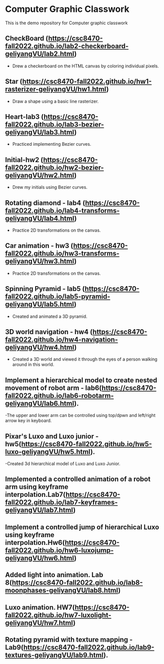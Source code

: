 # Computer Graphic Classwork
This is the demo repository for Computer graphic classwork


## CheckBoard (https://csc8470-fall2022.github.io/lab2-checkerboard-geliyangVU/lab2.html)
- Drew a checkerboard on the HTML canvas by coloring individual pixels.

## Star (https://csc8470-fall2022.github.io/hw1-rasterizer-geliyangVU/hw1.html)
- Draw a shape using a basic line rasterizer.


## Heart-lab3 (https://csc8470-fall2022.github.io/lab3-bezier-geliyangVU/lab3.html)
- Practiced implementing Bezier curves.

## Initial-hw2 (https://csc8470-fall2022.github.io/hw2-bezier-geliyangVU/hw2.html)
- Drew my initials using Bezier curves.


## Rotating diamond - lab4 (https://csc8470-fall2022.github.io/lab4-transforms-geliyangVU/lab4.html)
- Practice 2D transformations on the canvas.

## Car animation - hw3 (https://csc8470-fall2022.github.io/hw3-transforms-geliyangVU/hw3.html)
- Practice 2D transformations on the canvas.


## Spinning Pyramid - lab5 (https://csc8470-fall2022.github.io/lab5-pyramid-geliyangVU/lab5.html)
- Created and animated a 3D pyramid.



## 3D world navigation - hw4 (https://csc8470-fall2022.github.io/hw4-navigation-geliyangVU/hw4.html)
- Created a 3D world and viewed it through the eyes of a person walking around in this world.

## Implement a hierarchical model to create nested movement of robot arm - lab6(https://csc8470-fall2022.github.io/lab6-robotarm-geliyangVU/lab6.html).
-The upper and lower arm can be controlled using top/dpwn and left/right arrow key in keyboard.




## Pixar's Luxo and Luxo junior - hw5(https://csc8470-fall2022.github.io/hw5-luxo-geliyangVU/hw5.html).
-Created 3d hierarchical model of Luxo and Luxo Junior.


## Implemented a controlled animation of a robot arm using keyframe interpolation.Lab7(https://csc8470-fall2022.github.io/lab7-keyframes-geliyangVU/lab7.html)

## Implement a controlled jump of hierarchical Luxo using keyframe interpolation.Hw6(https://csc8470-fall2022.github.io/hw6-luxojump-geliyangVU/hw6.html)

## Added light into animation. Lab 8(https://csc8470-fall2022.github.io/lab8-moonphases-geliyangVU/lab8.html)

## Luxo animation. HW7(https://csc8470-fall2022.github.io/hw7-luxolight-geliyangVU/hw7.html)


## Rotating pyramid with texture mapping - Lab9(https://csc8470-fall2022.github.io/lab9-textures-geliyangVU/lab9.html).
